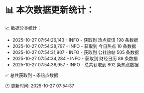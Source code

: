 📊 本次数据更新统计：
==========================

📈 数据分类统计：
- 2025-10-27 07:54:26,143 - INFO - 获取到 热点资讯 198 条数据
- 2025-10-27 07:54:28,797 - INFO - 获取到 今日热点 10 条数据
- 2025-10-27 07:54:31,907 - INFO - 获取到 公社热帖 505 条数据
- 2025-10-27 07:54:34,284 - INFO - 获取到 财经日历 89 条数据
- 2025-10-27 07:54:36,957 - INFO - 总共获取到 802 条热点数据

✅ 总共获取到 - 条热点数据

🕐 更新时间: 2025-10-27 07:54:37
